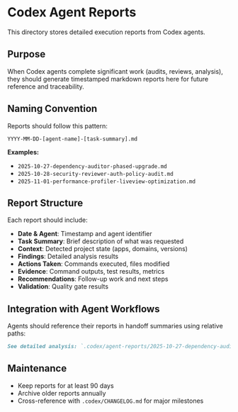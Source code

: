 # Codex Agent Reports

This directory stores detailed execution reports from Codex agents.

## Purpose

When Codex agents complete significant work (audits, reviews, analysis), they should generate timestamped markdown reports here for future reference and traceability.

## Naming Convention

Reports should follow this pattern:
```
YYYY-MM-DD-[agent-name]-[task-summary].md
```

**Examples:**
- `2025-10-27-dependency-auditor-phased-upgrade.md`
- `2025-10-28-security-reviewer-auth-policy-audit.md`
- `2025-11-01-performance-profiler-liveview-optimization.md`

## Report Structure

Each report should include:
- **Date & Agent**: Timestamp and agent identifier
- **Task Summary**: Brief description of what was requested
- **Context**: Detected project state (apps, domains, versions)
- **Findings**: Detailed analysis results
- **Actions Taken**: Commands executed, files modified
- **Evidence**: Command outputs, test results, metrics
- **Recommendations**: Follow-up work and next steps
- **Validation**: Quality gate results

## Integration with Agent Workflows

Agents should reference their reports in handoff summaries using relative paths:
```markdown
See detailed analysis: `.codex/agent-reports/2025-10-27-dependency-auditor-phased-upgrade.md`
```

## Maintenance

- Keep reports for at least 90 days
- Archive older reports annually
- Cross-reference with `.codex/CHANGELOG.md` for major milestones
